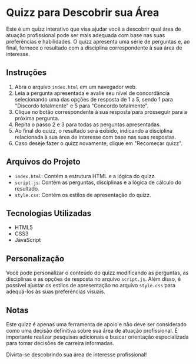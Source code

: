 # Quizz para Descobrir sua Área

Este é um quizz interativo que visa ajudar você a descobrir qual área de atuação profissional pode ser mais adequada com base nas suas preferências e habilidades. O quizz apresenta uma série de perguntas e, ao final, fornece o resultado com a disciplina correspondente à sua área de interesse.

## Instruções

1. Abra o arquivo `index.html` em um navegador web.
2. Leia a pergunta apresentada e avalie seu nível de concordância selecionando uma das opções de resposta de 1 a 5, sendo 1 para "Discordo totalmente" e 5 para "Concordo totalmente".
3. Clique no botão correspondente à sua resposta para prosseguir para a próxima pergunta.
4. Repita o passo 2 e 3 para todas as perguntas apresentadas.
5. Ao final do quizz, o resultado será exibido, indicando a disciplina relacionada à sua área de interesse com base nas suas respostas.
6. Caso deseje fazer o quizz novamente, clique em "Recomeçar quizz".

## Arquivos do Projeto

- `index.html`: Contém a estrutura HTML e a lógica do quizz.
- `script.js`: Contém as perguntas, disciplinas e a lógica de cálculo do resultado.
- `style.css`: Contém os estilos de apresentação do quizz.

## Tecnologias Utilizadas

- HTML5
- CSS3
- JavaScript

## Personalização

Você pode personalizar o conteúdo do quizz modificando as perguntas, as disciplinas e as opções de resposta no arquivo `script.js`. Além disso, é possível ajustar os estilos de apresentação no arquivo `style.css` para adequá-los às suas preferências visuais.

## Notas

Este quizz é apenas uma ferramenta de apoio e não deve ser considerado como uma decisão definitiva sobre sua área de atuação profissional. É importante realizar pesquisas adicionais e buscar orientação especializada para tomar decisões de carreira informadas.

Divirta-se descobrindo sua área de interesse profissional!

